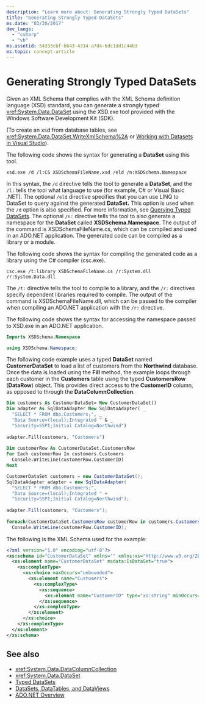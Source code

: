 ```yaml
---
description: "Learn more about: Generating Strongly Typed DataSets"
title: "Generating Strongly Typed DataSets"
ms.date: "03/30/2017"
dev_langs: 
  - "csharp"
  - "vb"
ms.assetid: 54333cbf-bb43-4314-a7d4-6dc1dd1c44b3
ms.topic: concept-article
---
```

# Generating Strongly Typed DataSets

Given an XML Schema that complies with the XML Schema definition language (XSD) standard, you can generate a strongly typed <xref:System.Data.DataSet> using the XSD.exe tool provided with the Windows Software Development Kit (SDK).  
  
 (To create an xsd from database tables, see <xref:System.Data.DataSet.WriteXmlSchema%2A> or [Working with Datasets in Visual Studio](/visualstudio/data-tools/dataset-tools-in-visual-studio)).  
  
 The following code shows the syntax for generating a **DataSet** using this tool.  
  
```console  
xsd.exe /d /l:CS XSDSchemaFileName.xsd /eld /n:XSDSchema.Namespace  
```  
  
 In this syntax, the `/d` directive tells the tool to generate a **DataSet**, and the `/l:` tells the tool what language to use (for example, C# or Visual Basic .NET). The optional `/eld` directive specifies that you can use LINQ to DataSet to query against the generated **DataSet.** This option is used when the `/d` option is also specified. For more information, see [Querying Typed DataSets](../querying-typed-datasets.md). The optional `/n:` directive tells the tool to also generate a namespace for the **DataSet** called **XSDSchema.Namespace**. The output of the command is XSDSchemaFileName.cs, which can be compiled and used in an ADO.NET application. The generated code can be compiled as a library or a module.  
  
 The following code shows the syntax for compiling the generated code as a library using the C# compiler (csc.exe).  
  
```console  
csc.exe /t:library XSDSchemaFileName.cs /r:System.dll /r:System.Data.dll  
```  
  
 The `/t:` directive tells the tool to compile to a library, and the `/r:` directives specify dependent libraries required to compile. The output of the command is XSDSchemaFileName.dll, which can be passed to the compiler when compiling an ADO.NET application with the `/r:` directive.  
  
 The following code shows the syntax for accessing the namespace passed to XSD.exe in an ADO.NET application.  
  
```vb  
Imports XSDSchema.Namespace  
```  
  
```csharp  
using XSDSchema.Namespace;  
```  
  
 The following code example uses a typed **DataSet** named **CustomerDataSet** to load a list of customers from the **Northwind** database. Once the data is loaded using the **Fill** method, the example loops through each customer in the **Customers** table using the typed **CustomersRow** (**DataRow**) object. This provides direct access to the **CustomerID** column, as opposed to through the **DataColumnCollection**.  
  
```vb  
Dim customers As CustomerDataSet= New CustomerDataSet()  
Dim adapter As SqlDataAdapter New SqlDataAdapter( _  
  "SELECT * FROM dbo.Customers;", _  
  "Data Source=(local);Integrated " & _  
  "Security=SSPI;Initial Catalog=Northwind")  
  
adapter.Fill(customers, "Customers")  
  
Dim customerRow As CustomerDataSet.CustomersRow  
For Each customerRow In customers.Customers  
  Console.WriteLine(customerRow.CustomerID)  
Next  
```  
  
```csharp  
CustomerDataSet customers = new CustomerDataSet();  
SqlDataAdapter adapter = new SqlDataAdapter(  
  "SELECT * FROM dbo.Customers;",  
  "Data Source=(local);Integrated " +  
  "Security=SSPI;Initial Catalog=Northwind");  
  
adapter.Fill(customers, "Customers");  
  
foreach(CustomerDataSet.CustomersRow customerRow in customers.Customers)  
  Console.WriteLine(customerRow.CustomerID);  
```  
  
 The following is the XML Schema used for the example:
  
```xml  
<?xml version="1.0" encoding="utf-8"?>  
<xs:schema id="CustomerDataSet" xmlns="" xmlns:xs="http://www.w3.org/2001/XMLSchema" xmlns:msdata="urn:schemas-microsoft-com:xml-msdata">  
  <xs:element name="CustomerDataSet" msdata:IsDataSet="true">  
    <xs:complexType>  
      <xs:choice maxOccurs="unbounded">  
        <xs:element name="Customers">  
          <xs:complexType>  
            <xs:sequence>  
              <xs:element name="CustomerID" type="xs:string" minOccurs="0" />  
            </xs:sequence>  
          </xs:complexType>  
        </xs:element>  
      </xs:choice>  
    </xs:complexType>  
  </xs:element>  
</xs:schema>  
```  
  
## See also

- <xref:System.Data.DataColumnCollection>
- <xref:System.Data.DataSet>
- [Typed DataSets](typed-datasets.md)
- [DataSets, DataTables, and DataViews](index.md)
- [ADO.NET Overview](../ado-net-overview.md)
